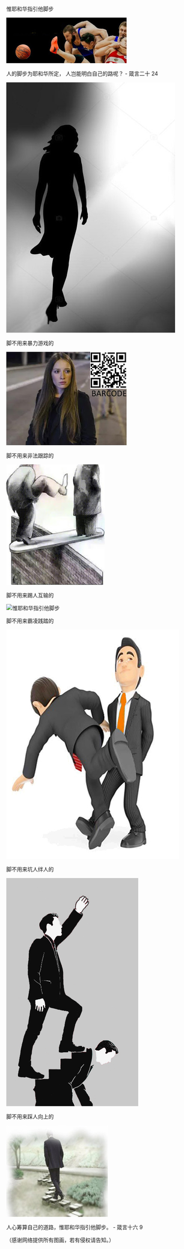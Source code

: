  惟耶和华指引他脚步


![惟耶和华指引他脚步](https://github.com/ywangnccu/ywang/blob/main/images/Foot/VIOLENT_PLAY.jpg)

人的脚步为耶和华所定， 人岂能明白自己的路呢？           - 箴言二十 24


![惟耶和华指引他脚步](https://github.com/ywangnccu/ywang/blob/main/images/Foot/Proverb20.jpg)

脚不用来暴力游戏的



![惟耶和华指引他脚步](https://github.com/ywangnccu/ywang/blob/main/images/Foot/Stalking.jpg)

脚不用来非法跟踪的



![惟耶和华指引他脚步](https://github.com/ywangnccu/ywang/blob/main/images/Foot/KICKING.jpg)

脚不用来踢人互输的


![惟耶和华指引他脚步](https://github.com/ywangnccu/ywang/blob/main/images/Foot/BILLYING.jpg)

脚不用来霸凌践踏的


![惟耶和华指引他脚步](https://github.com/ywangnccu/ywang/blob/main/images/Foot/TRIPPING.jpg)

脚不用来坑人绊人的


![惟耶和华指引他脚步](https://github.com/ywangnccu/ywang/blob/main/images/Foot/StepOthers.jpg)

脚不用来踩人向上的


![惟耶和华指引他脚步](https://github.com/ywangnccu/ywang/blob/main/images/Foot/proverb16-9.JPG)

人心筹算自己的道路，惟耶和华指引他脚步。        - 箴言十六 9


（感谢网络提供所有图画，若有侵权请告知。）

